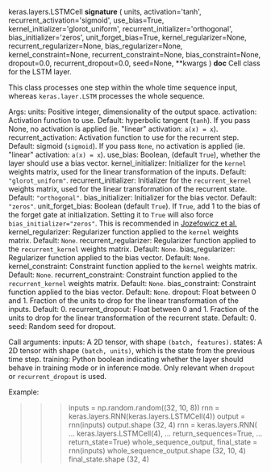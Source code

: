 keras.layers.LSTMCell
__signature__
(
  units,
  activation='tanh',
  recurrent_activation='sigmoid',
  use_bias=True,
  kernel_initializer='glorot_uniform',
  recurrent_initializer='orthogonal',
  bias_initializer='zeros',
  unit_forget_bias=True,
  kernel_regularizer=None,
  recurrent_regularizer=None,
  bias_regularizer=None,
  kernel_constraint=None,
  recurrent_constraint=None,
  bias_constraint=None,
  dropout=0.0,
  recurrent_dropout=0.0,
  seed=None,
  **kwargs
)
__doc__
Cell class for the LSTM layer.

This class processes one step within the whole time sequence input, whereas
`keras.layer.LSTM` processes the whole sequence.

Args:
    units: Positive integer, dimensionality of the output space.
    activation: Activation function to use. Default: hyperbolic tangent
        (`tanh`). If you pass None, no activation is applied
        (ie. "linear" activation: `a(x) = x`).
    recurrent_activation: Activation function to use for the recurrent step.
        Default: sigmoid (`sigmoid`). If you pass `None`, no activation is
        applied (ie. "linear" activation: `a(x) = x`).
    use_bias: Boolean, (default `True`), whether the layer
        should use a bias vector.
    kernel_initializer: Initializer for the `kernel` weights matrix,
        used for the linear transformation of the inputs. Default:
        `"glorot_uniform"`.
    recurrent_initializer: Initializer for the `recurrent_kernel`
        weights matrix, used for the linear transformation
        of the recurrent state. Default: `"orthogonal"`.
    bias_initializer: Initializer for the bias vector. Default: `"zeros"`.
    unit_forget_bias: Boolean (default `True`). If `True`,
        add 1 to the bias of the forget gate at initialization.
        Setting it to `True` will also force `bias_initializer="zeros"`.
        This is recommended in [Jozefowicz et al.](
        https://github.com/mlresearch/v37/blob/gh-pages/jozefowicz15.pdf)
    kernel_regularizer: Regularizer function applied to the `kernel` weights
        matrix. Default: `None`.
    recurrent_regularizer: Regularizer function applied to the
        `recurrent_kernel` weights matrix. Default: `None`.
    bias_regularizer: Regularizer function applied to the bias vector.
        Default: `None`.
    kernel_constraint: Constraint function applied to the `kernel` weights
        matrix. Default: `None`.
    recurrent_constraint: Constraint function applied to the
        `recurrent_kernel` weights matrix. Default: `None`.
    bias_constraint: Constraint function applied to the bias vector.
        Default: `None`.
    dropout: Float between 0 and 1. Fraction of the units to drop for the
        linear transformation of the inputs. Default: 0.
    recurrent_dropout: Float between 0 and 1. Fraction of the units to drop
        for the linear transformation of the recurrent state. Default: 0.
    seed: Random seed for dropout.

Call arguments:
    inputs: A 2D tensor, with shape `(batch, features)`.
    states: A 2D tensor with shape `(batch, units)`, which is the state
        from the previous time step.
    training: Python boolean indicating whether the layer should behave in
        training mode or in inference mode. Only relevant when `dropout` or
        `recurrent_dropout` is used.

Example:

>>> inputs = np.random.random((32, 10, 8))
>>> rnn = keras.layers.RNN(keras.layers.LSTMCell(4))
>>> output = rnn(inputs)
>>> output.shape
(32, 4)
>>> rnn = keras.layers.RNN(
...    keras.layers.LSTMCell(4),
...    return_sequences=True,
...    return_state=True)
>>> whole_sequence_output, final_state = rnn(inputs)
>>> whole_sequence_output.shape
(32, 10, 4)
>>> final_state.shape
(32, 4)
